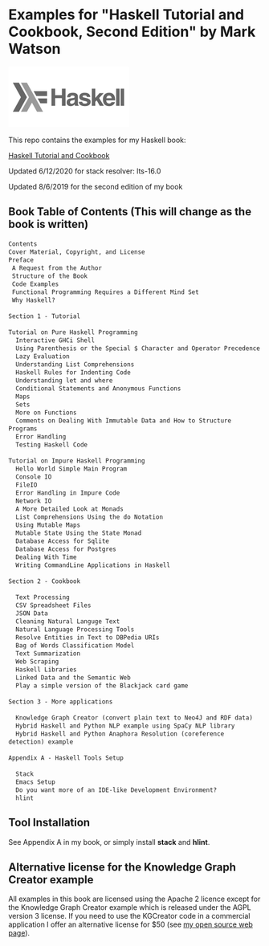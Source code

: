 # Examples for "Haskell Tutorial and Cookbook, Second Edition" by Mark Watson

![Haskell Logo](haskell.svg)

This repo contains the examples for my Haskell book:

[Haskell Tutorial and Cookbook](https://leanpub.com/haskell-cookbook)

Updated 6/12/2020 for stack resolver: lts-16.0

Updated 8/6/2019 for the second edition of my book

## Book Table of Contents (This will change as the book is written)

````````
Contents
Cover Material, Copyright, and License
Preface
 A Request from the Author
 Structure of the Book
 Code Examples
 Functional Programming Requires a Different Mind Set
 Why Haskell?
 
Section 1 - Tutorial

Tutorial on Pure Haskell Programming
  Interactive GHCi Shell
  Using Parenthesis or the Special $ Character and Operator Precedence  
  Lazy Evaluation
  Understanding List Comprehensions 
  Haskell Rules for Indenting Code
  Understanding let and where 
  Conditional Statements and Anonymous Functions 
  Maps
  Sets
  More on Functions
  Comments on Dealing With Immutable Data and How to Structure Programs
  Error Handling
  Testing Haskell Code
 
Tutorial on Impure Haskell Programming
  Hello World Simple Main Program 
  Console IO
  FileIO
  Error Handling in Impure Code
  Network IO
  A More Detailed Look at Monads
  List Comprehensions Using the do Notation
  Using Mutable Maps
  Mutable State Using the State Monad
  Database Access for Sqlite
  Database Access for Postgres
  Dealing With Time
  Writing CommandLine Applications in Haskell

Section 2 - Cookbook

  Text Processing
  CSV Spreadsheet Files
  JSON Data
  Cleaning Natural Languge Text
  Natural Language Processing Tools
  Resolve Entities in Text to DBPedia URIs
  Bag of Words Classification Model
  Text Summarization
  Web Scraping
  Haskell Libraries
  Linked Data and the Semantic Web
  Play a simple version of the Blackjack card game

Section 3 - More applications

  Knowledge Graph Creator (convert plain text to Neo4J and RDF data)
  Hybrid Haskell and Python NLP example using SpaCy NLP library
  Hybrid Haskell and Python Anaphora Resolution (coreference detection) example

Appendix A - Haskell Tools Setup

  Stack
  Emacs Setup
  Do you want more of an IDE-like Development Environment?
  hlint
````````

## Tool Installation

See Appendix A in my book, or simply install **stack** and **hlint**.

## Alternative license for the Knowledge Graph Creator example

All examples in this book are licensed using the Apache 2 licence except for the Knowledge Graph Creator example which is released under the AGPL version 3 license. If you need to use the KGCreator code in a commercial application I offer an alternative license for $50 (see [my open source web page](https://markwatson.com/opensource/)).
